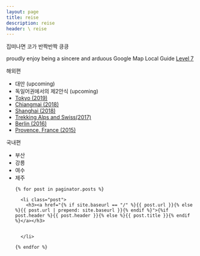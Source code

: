 ```yaml
---
layout: page
title: reise
description: reise
header: \ reise
---
```


집떠나면 코가 반짝반짝 킁킁

proudly enjoy being a sincere and arduous Google Map Local Guide [Level 7](https://www.google.com/maps/contrib/100621312322588477431/reviews/@34.1858158,157.8809861,3z/data=!3m1!4b1!4m3!8m2!3m1!1e1)




해외편
* 대만 (upcoming)
* 독일어권에서의 제2안식 (upcoming)
* [Tokyo (2019)](/travel-tokyo)
* [Chiangmai (2018)](/travel-chiangmai) 
* [Shanghai (2018)](/travel-shanghai)
* [Trekking Alps and Swiss(2017)](/activity-alps)
* [Berlin (2016)](/travel-berlin)
* [Provence, France (2015)](/travel-provence)




국내편
* 부산
* 강릉
* 여수
* 제주



<ul id="posts">
	
	{% for post in paginator.posts %}

	  <li class="post">
	  	<h3><a href="{% if site.baseurl == "/" %}{{ post.url }}{% else %}{{ post.url | prepend: site.baseurl }}{% endif %}">{%if post.header %}{{ post.header }}{% else %}{{ post.title }}{% endif %}</a></h3>
      		
		 
	  </li>

    {% endfor %}

</ul>
